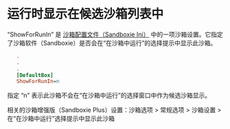 # 运行时显示在候选沙箱列表中

“ShowForRunIn” 是 [沙箱配置文件（Sandboxie Ini）](SandboxieIni.md) 中的一项沙箱设置。它指定了沙箱软件（Sandboxie）是否会在“在沙箱中运行”的选择提示中显示此沙箱。
```ini
   .
   .
   .
   [DefaultBox]
   ShowForRunIn=n
```

指定 “n” 表示此沙箱不会在“在沙箱中运行”的选择窗口中作为候选沙箱显示。

相关的沙箱增强版（Sandboxie Plus）设置：沙箱选项 > 常规选项 > 沙箱设置 > 在“在沙箱中运行”选择提示中显示此沙箱
